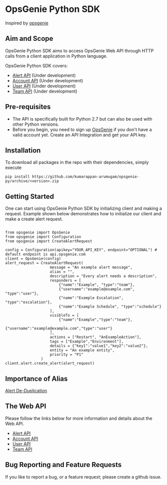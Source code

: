 # OpsGenie Python SDK

Inspired by [opsgenie](https://github.com/opsgenie/opsgenie-python-sdk)

## Aim and Scope

OpsGenie Python SDK aims to access OpsGenie Web API through HTTP calls from a client application in Python language.

OpsGenie Python SDK covers:

- [Alert API](https://github.com/kumarappan-arumugam/opsgenie-py/tree/master/opsgenie/alerts) (Under development)
- [Account API](https://github.com/kumarappan-arumugam/opsgenie-py/tree/master/opsgenie/accounts) (Under development)
- [User API](https://github.com/kumarappan-arumugam/opsgenie-py/tree/master/opsgenie/users) (Under development)
- [Team API](https://github.com/kumarappan-arumugam/opsgenie-py/tree/master/opsgenie/teams) (Under development)

## Pre-requisites

-   The API is specifically built for Python 2.7 but can also be used with other Python versions.
-   Before you begin, you need to sign up  [OpsGenie](http://www.opsgenie.com/)  if you don't have a valid account yet. Create an API Integration and get your API key.

## Installation

To download all packages in the repo with their dependencies, simply execute

`pip install https://github.com/kumarappan-arumugam/opsgenie-py/archive/<version>.zip`

## Getting Started

One can start using OpsGenie Python SDK by initializing client and making a request. Example shown below demonstrates how to initialize our client and make a create alert request.
<pre><code>
from opsgenie import OpsGenie
from opsgenie import Configuration
from opsgenie import CreateAlertRequest

config = Configuration(apikey="YOUR_API_KEY", endpoint="OPTIONAL") # default endpoint is api.opsgenie.com
client = OpsGenie(config)
alert_request = CreateAlertRequest(
			        message = "An example alert message",
			        alias = "",
			        description = "Every alert needs a description",
			        responders = [
				        {"name":"Example", "type":"team"},
				        {"username":"example@example.com", "type":"user"},
				        {"name":"Example Escalation", "type":"escalation"},
				        {"name":"Example Schedule", "type":"schedule"}
				    ],
			        visibleTo = [
				        {"name":"Example","type":"team"},
				        {"username":"example@example.com","type":"user"}
				    ],
			        actions = ["Restart", "AnExampleAction"],
			        tags = ["Example","Environment"],
			        details = {"key1":"value1","key2":"value2"},
			        entity = "An example entity",
			        priority = "P1"
                )
client.alert.create_alert(alert_request)
</code></pre>

## Importance of Alias

[Alert De-Duplication](https://docs.opsgenie.com/docs/alert-deduplication)

## The Web API

Please follow the links below for more information and details about the Web API.

- [Alert API](https://docs.opsgenie.com/docs/alert-api)
- [Account API](https://docs.opsgenie.com/docs/account-api)
- [User API](https://docs.opsgenie.com/docs/user-api)
- [Team API](https://docs.opsgenie.com/docs/team-api)

## Bug Reporting and Feature Requests

If you like to report a bug, or a feature request; please create a github issue.
